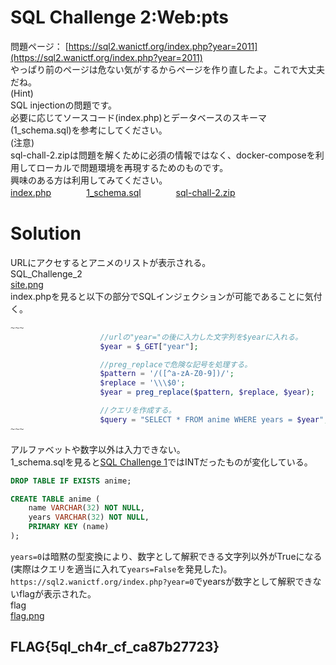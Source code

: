 # SQL Challenge 2:Web:pts
問題ページ： [https://sql2.wanictf.org/index.php?year=2011](https://sql2.wanictf.org/index.php?year=2011)  
やっぱり前のページは危ない気がするからページを作り直したよ。これで大丈夫だね。  
(Hint)  
SQL injectionの問題です。  
必要に応じてソースコード(index.php)とデータベースのスキーマ(1_schema.sql)を参考にしてください。  
(注意)  
sql-chall-2.zipは問題を解くために必須の情報ではなく、docker-composeを利用してローカルで問題環境を再現するためのものです。  
興味のある方は利用してみてください。  
[index.php](index.php)　　　　[1_schema.sql](1_schema.sql)　　　　[sql-chall-2.zip](sql-chall-2.zip)  

# Solution
URLにアクセするとアニメのリストが表示される。  
SQL_Challenge_2  
[site.png](site/site.png)  
index.phpを見ると以下の部分でSQLインジェクションが可能であることに気付く。  
```php
~~~
                    //urlの"year="の後に入力した文字列を$yearに入れる。
                    $year = $_GET["year"];

                    //preg_replaceで危険な記号を処理する。
                    $pattern = '/([^a-zA-Z0-9])/';
                    $replace = '\\\$0';
                    $year = preg_replace($pattern, $replace, $year);

                    //クエリを作成する。
                    $query = "SELECT * FROM anime WHERE years = $year";
~~~
```
アルファベットや数字以外は入力できない。  
1_schema.sqlを見ると[SQL Challenge 1](../SQL_Challenge_1)ではINTだったものが変化している。  
```sql
DROP TABLE IF EXISTS anime;

CREATE TABLE anime (
    name VARCHAR(32) NOT NULL,
    years VARCHAR(32) NOT NULL,
    PRIMARY KEY (name)
);
```
`years=0`は暗黙の型変換により、数字として解釈できる文字列以外がTrueになる(実際はクエリを適当に入れて`years=False`を発見した)。  
`https://sql2.wanictf.org/index.php?year=0`でyearsが数字として解釈できないflagが表示された。  
flag  
[flag.png](site/flag.png)  

## FLAG{5ql_ch4r_cf_ca87b27723}